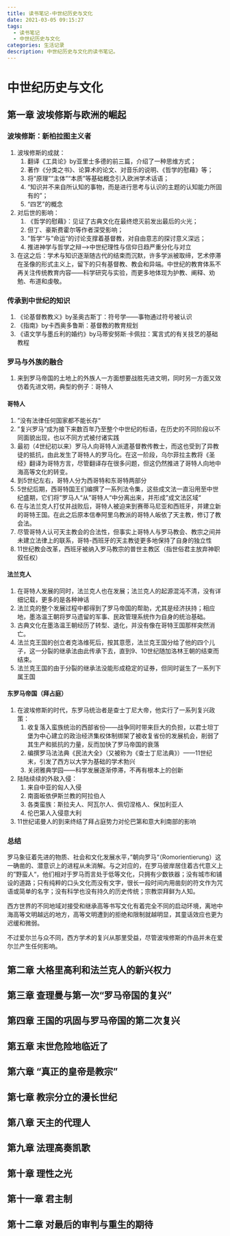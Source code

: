 ```yaml
---
title: 读书笔记-中世纪历史与文化
date: 2021-03-05 09:15:27
tags:
  - 读书笔记
  - 中世纪历史与文化
categories: 生活记录
description: 中世纪历史与文化的读书笔记。
---
```


# 中世纪历史与文化

## 第一章 波埃修斯与欧洲的崛起

### 波埃修斯：新柏拉图主义者

1. 波埃修斯的成就：
   1. 翻译《工具论》by亚里士多德的前三篇，介绍了一种思维方式；
   2. 著作《分类之书》、论算术的论文、对音乐的说明、《哲学的慰藉》等；
   3. 将“原理”“主体”“本质”等基础概念引入欧洲学术话语；
   4. “知识并不来自所认知的事物，而是进行思考与认识的主题的认知能力所固有的”；
   5. “四艺”的概念
2. 对后世的影响：
   1. 《哲学的慰藉》：见证了古典文化在最终熄灭前发出最后的火光；
   2. 但丁、豪斯费霍尔等作者深受影响；
   3. ”哲学“与”命运“的讨论支撑着基督教，对自由意志的探讨意义深远；
   4. 推进神学与哲学之辩——>中世纪理性与信仰日趋严重分化与对立
3. 在这之后：学术与知识逐渐随古代的结束而沉默，许多学派被取缔，艺术停滞在圣像的形式主义上，留下的只有基督教、教会和异端。中世纪的教育体系不再关注传统教育内容——科学研究与实验，而更多地体现为护教、阐释、劝勉、布道和虔敬。

### 传承到中世纪的知识

1. 《论基督教教义》by圣奥古斯丁：符号学——事物通过符号被认识
2. 《指南》by卡西奥多鲁斯：基督教的教育规划
3. 《语文学与墨丘利的婚约》by马蒂安努斯$\cdot$卡佩拉：寓言式的有关技艺的基础教程

### 罗马与外族的融合

1. 来到罗马帝国的土地上的外族人一方面想要战胜先进文明，同时另一方面又效仿着先进文明，典型的例子：哥特人

#### 哥特人

1. ”没有法律任何国家都不能长存“
2. ”复兴罗马“成为接下来数百年乃至整个中世纪的标语，在历史的不同阶段以不同面貌出现，也以不同方式被付诸实践
3. 最初（4世纪初以来）罗马人向哥特人派遣基督教传教士，而这也受到了异教徒的抵抗，由此发生了哥特人的罗马化。在这一阶段，乌尔菲拉主教将《圣经》翻译为哥特方言，尽管翻译存在很多问题，但这仍然推进了哥特人向地中海高等文化的转变。
4. 到5世纪左右，哥特人分为西哥特和东哥特两部分
5. 5世纪后期，西哥特国王们编撰了一系列法令集，这些成文法一直沿用至中世纪盛期，它们将”罗马人“从”哥特人“中分离出来，并形成”成文法区域“
6. 在与法兰克人打仗并战败后，哥特人被迫来到赛蒂马尼亚和西班牙，并建立新的哥特王国。在此之后原本信奉阿里乌教派的哥特人皈依了天主教，修订了教会法。
7. 尽管哥特人认可天主教会的合法性，但事实上哥特人与罗马教会、教宗之间并未建立法律上的联系，哥特-西班牙的天主教徒更多地保持了自身的独立性
8. 11世纪教会改革，西班牙被纳入罗马教宗的普世主教区（指世俗君主放弃神职叙任权）

#### 法兰克人

1. 在哥特人发展的同时，法兰克人也在发展；法兰克人的起源混沌不清，没有详细记载，更多的是各种神话
2. 法兰克的整个发展过程中都得到了罗马帝国的帮助，尤其是经济扶持；相应地，墨洛温王朝将罗马遗留的军事、民政管理系统作为自身的统治基础。
3. 古典文化在墨洛温王朝经历了转型、退化，并没有像在哥特王国那样突然消亡。
4. 法兰克王国的创立者克洛维死后，按其意愿，法兰克王国分给了他的四个儿子，这一分裂的继承法由此传承下去，直到9、10世纪随加洛林王朝的结束而结束。
5. 法兰克王国的由于分裂的继承法没能形成稳定的证券，但同时诞生了一系列下属王国

#### 东罗马帝国（拜占庭）

1. 在波埃修斯的时代，东罗马统治者是查士丁尼大帝，他实行了一系列复兴政策：
   1. 收复落入蛮族统治的西部省份——战争同时带来巨大的负担，以君士坦丁堡为中心建立的政治经济集权体制绑架了被收复省份的发展机会，削弱了其生产和抵抗的力量，反而加快了罗马帝国的衰落
   2. 编撰罗马法法典《民法大全》（又被称为《查士丁尼法典》）——11世纪末，引发了西方以大学为基础的学术勃兴
   3. 关闭雅典学园——科学发展逐渐停滞，不再有根本上的创新
2. 陆陆续续的外敌入侵：
   1. 来自中亚的匈人入侵
   2. 南面皈依伊斯兰教的阿拉伯人
   3. 各类蛮族：斯拉夫人、阿瓦尔人、佩切涅格人、保加利亚人
   4. 伦巴第人入侵意大利
3. 11世纪诺曼人的到来终结了拜占庭势力对伦巴第和意大利南部的影响

### 总结

罗马象征着先进的物质、社会和文化发展水平，”朝向罗马“（Romorientierung）这一确凿的、潜意识上的进程从未消解。与之对应的，在罗马彼岸居住着古代意义上的”野蛮人“，他们相对于罗马而言处于低等文化，只拥有少数铁器；没有城市和铺设的道路；只有纯粹的口头文化而没有文字，很长一段时间内用凿刻的符文作为咒语或简单的名字；没有科学也没有持久的历史传统；宗教崇拜鲜为人知。

西方世界的不同地域对接受和继承高等书写文化有着完全不同的启动环境，离地中海高等文明越远的地方，高等文明遭到的拒绝和限制就越明显，其童话效应也更为迟缓和微弱。

不过爱尔兰与众不同，西方学术的复兴从那里受益，尽管波埃修斯的作品并未在爱尔兰产生任何影响。

## 第二章 大格里高利和法兰克人的新兴权力



## 第三章 查理曼与第一次“罗马帝国的复兴”



## 第四章 王国的巩固与罗马帝国的第二次复兴



## 第五章 末世危险地临近了



## 第六章 “真正的皇帝是教宗”



## 第七章 教宗分立的漫长世纪



## 第八章 天主的代理人



## 第九章 法理高奏凯歌



## 第十章 理性之光



## 第十一章 君主制



## 第十二章 对最后的审判与重生的期待